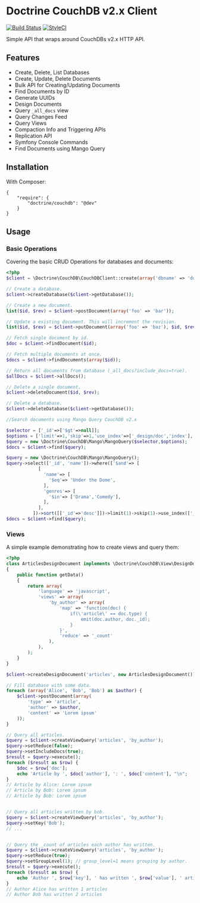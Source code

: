 # Doctrine CouchDB v2.x Client

[![Build Status](https://travis-ci.org/doctrine/couchdb-client.png?branch=master)](https://travis-ci.org/doctrine/couchdb-client)
[![StyleCI](https://styleci.io/repos/90809440/shield?style=flat)](https://styleci.io/repos/90809440)


Simple API that wraps around CouchDBs v2.x HTTP API.

## Features

* Create, Delete, List Databases
* Create, Update, Delete Documents
* Bulk API for Creating/Updating Documents
* Find Documents by ID
* Generate UUIDs
* Design Documents
* Query `_all_docs` view
* Query Changes Feed
* Query Views
* Compaction Info and Triggering APIs
* Replication API
* Symfony Console Commands
* Find Documents using Mango Query

## Installation

With Composer:

    {
        "require": {
            "doctrine/couchdb": "@dev"
        }
    }

## Usage

### Basic Operations

Covering the basic CRUD Operations for databases and documents:

```php
<?php
$client = \Doctrine\CouchDB\CouchDBClient::create(array('dbname' => 'doctrine_example'));

// Create a database.
$client->createDatabase($client->getDatabase());

// Create a new document.
list($id, $rev) = $client->postDocument(array('foo' => 'bar'));

// Update a existing document. This will increment the revision.
list($id, $rev) = $client->putDocument(array('foo' => 'baz'), $id, $rev);

// Fetch single document by id.
$doc = $client->findDocument($id);

// Fetch multiple documents at once.
$docs = $client->findDocuments(array($id));

// Return all documents from database (_all_docs?include_docs=true).
$allDocs = $client->allDocs();

// Delete a single document.
$client->deleteDocument($id, $rev);

// Delete a database.
$client->deleteDatabase($client->getDatabase());

//Search documents using Mango Query CouchDB v2.x

$selector = ['_id'=>['$gt'=>null]];
$options = ['limit'=>1,'skip'=>1,'use_index'=>['_design/doc','index'],'sort'=>[['_id'=>'desc']]];
$query = new \Doctrine\CouchDB\Mango\MangoQuery($selector,$options);
$docs = $client->find($query);

$query = new \Doctrine\CouchDB\Mango\MangoQuery();
$query->select(['_id', 'name'])->where(['$and'=> [
            [
              'name'=> [
                '$eq'=> 'Under the Dome',
              ],
              'genres'=> [
                '$in'=> ['Drama','Comedy'],
              ],
            ],
          ])->sort([['_id'=>'desc']])->limit(1)->skip(1)->use_index(['_design/doc','index']);
$docs = $client->find($query);

```

### Views

A simple example demonstrating how to create views and query them:

```php
<?php
class ArticlesDesignDocument implements \Doctrine\CouchDB\View\DesignDocument
{
    public function getData()
    {
        return array(
            'language' => 'javascript',
            'views' => array(
                'by_author' => array(
                    'map' => 'function(doc) {
                        if(\'article\' == doc.type) {
                            emit(doc.author, doc._id);
                        }
                    }',
                    'reduce' => '_count'
                ),
            ),
        );
    }
}

$client->createDesignDocument('articles', new ArticlesDesignDocument());

// Fill database with some data.
foreach (array('Alice', 'Bob', 'Bob') as $author) {
    $client->postDocument(array(
        'type' => 'article',
        'author' => $author,
        'content' => 'Lorem ipsum'
    ));
}

// Query all articles.
$query = $client->createViewQuery('articles', 'by_author');
$query->setReduce(false);
$query->setIncludeDocs(true);
$result = $query->execute();
foreach ($result as $row) {
    $doc = $row['doc'];
    echo 'Article by ', $doc['author'], ': ', $doc['content'], "\n";
}
// Article by Alice: Lorem ipsum
// Article by Bob: Lorem ipsum
// Article by Bob: Lorem ipsum


// Query all articles written by bob.
$query = $client->createViewQuery('articles', 'by_author');
$query->setKey('Bob');
// ...


// Query the _count of articles each author has written.
$query = $client->createViewQuery('articles', 'by_author');
$query->setReduce(true);
$query->setGroupLevel(1); // group_level=1 means grouping by author.
$result = $query->execute();
foreach ($result as $row) {
    echo 'Author ', $row['key'], ' has written ', $row['value'], ' articles', "\n";
}
// Author Alice has written 1 articles
// Author Bob has written 2 articles
```
